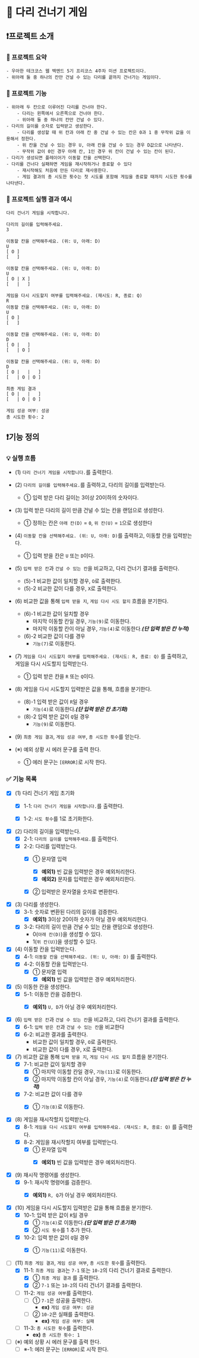 # 🎢 다리 건너기 게임

## ❗프로젝트 소개

### 📄 프로젝트 요약

```
- 우아한 테크코스 웹 백엔드 5기 프리코스 4주차 미션 프로젝트이다.
- 위아래 둘 중 하나의 칸만 건널 수 있는 다리를 끝까지 건너가는 게임이다.
```

### 📄 프로젝트 기능

```
- 위아래 두 칸으로 이루어진 다리를 건너야 한다.
    - 다리는 왼쪽에서 오른쪽으로 건너야 한다.
    - 위아래 둘 중 하나의 칸만 건널 수 있다.
- 다리의 길이를 숫자로 입력받고 생성한다.
    - 다리를 생성할 때 위 칸과 아래 칸 중 건널 수 있는 칸은 0과 1 중 무작위 값을 이용해서 정한다.
    - 위 칸을 건널 수 있는 경우 U, 아래 칸을 건널 수 있는 경우 D값으로 나타낸다.
    - 무작위 값이 0인 경우 아래 칸, 1인 경우 위 칸이 건널 수 있는 칸이 된다.
- 다리가 생성되면 플레이어가 이동할 칸을 선택한다.
- 다리를 건너다 실패하면 게임을 재시작하거나 종료할 수 있다
    - 재시작해도 처음에 만든 다리로 재사용한다.
    - 게임 결과의 총 시도한 횟수는 첫 시도를 포함해 게임을 종료할 때까지 시도한 횟수를 나타낸다.
```

### 📄 프로젝트 실행 결과 예시

```
다리 건너기 게임을 시작합니다.

다리의 길이를 입력해주세요.
3

이동할 칸을 선택해주세요. (위: U, 아래: D)
U
[ O ]
[   ]

이동할 칸을 선택해주세요. (위: U, 아래: D)
U
[ O | X ]
[   |   ]

게임을 다시 시도할지 여부를 입력해주세요. (재시도: R, 종료: Q)
R
이동할 칸을 선택해주세요. (위: U, 아래: D)
U
[ O ]
[   ]

이동할 칸을 선택해주세요. (위: U, 아래: D)
D
[ O |   ]
[   | O ]

이동할 칸을 선택해주세요. (위: U, 아래: D)
D
[ O |   |   ]
[   | O | O ]

최종 게임 결과
[ O |   |   ]
[   | O | O ]

게임 성공 여부: 성공
총 시도한 횟수: 2
```

## ❗기능 정의

### 💡 실행 흐름
- (1) `다리 건너기 게임을 시작합니다.`를 출력한다.
- (2) `다리의 길이를 입력해주세요.`를 출력하고, 다리의 길이를 입력받는다.
    - ① 입력 받은 다리 길이는 3이상 20이하의 숫자이다.
- (3) 입력 받은 다리의 길이 만큼 건널 수 있는 칸을 랜덤으로 생성한다.
    - ① 정하는 칸은 `아래 칸(D)` = `0`, `위 칸(U)` = `1`으로 생성한다
- (4) `이동할 칸을 선택해주세요. (위: U, 아래: D)`를 출력하고, 이동할 칸을 입력받는다.
    - ① 입력 받을 칸은 `U` 또는 `D`이다.
- (5) `입력 받은 칸`과 `건널 수 있는 칸`을 비교하고, 다리 건너기 결과를 출력한다.
    - (5)-1 비교한 값이 일치할 경우, `O`로 출력한다.
    - (5)-2 비교한 값이 다를 경우, `X`로 출력한다.
- (6) 비교한 값을 통해 `입력 받을 지`, `게임 다시 시도 할지` 흐름을 분기한다.
    - (6)-1 비교한 값이 일치할 경우
        - 마지막 이동할 칸일 경우, `기능(9)`로 이동한다.
        - 마지막 이동할 칸이 아닐 경우, `기능(4)`로 이동한다.**_(단 입력 받은 칸 누적)_**
    - (6)-2 비교한 값이 다를 경우
        - `기능(7)`로 이동한다.
- (7) `게임을 다시 시도할지 여부를 입력해주세요. (재시도: R, 종료: Q)` 를 출력하고, 게임을 다시 시도할지 입력받는다.
    - ① 입력 받은 칸을 `R` 또는 `Q`이다.
- (8) 게임을 다시 시도할지 입력받은 값을 통해, 흐름을 분기한다.
    - (8)-1 입력 받은 값이 `R`일 경우
        - `기능(4)`로 이동한다.**_(단 입력 받은 칸 초기화)_**
    - (8)-2 입력 받은 값이 `Q`일 경우
        - `기능(9)`로 이동한다.
- (9) `최종 게임 결과`, `게임 성공 여부`, `총 시도한 횟수`를 얻는다.

- (※) 예외 상황 시 에러 문구를 출력 한다.
    - ① 에러 문구는 `[ERROR]`로 시작 한다.

### ✅ 기능 목록
- [x] (1) 다리 건너기 게임 초기화
    - [x] 1-1: `다리 건너기 게임을 시작합니다.`를 출력한다.
    - [x] 1-2: `시도 횟수`를 1로 초기화한다.


- [x] (2) 다리의 길이을 입력받는다.
    - [x] 2-1: `다리의 길이를 입력해주세요.`를 출력한다.
    - [x] 2-2: 다리를 입력받는다.
      - [x] ① 문자열 입력
        * [x] **예외1)** 빈 값을 입력받은 경우 예외처리한다.
        * [x] **예외2)** 문자를 입력받은 경우 예외처리한다.
      - [x] ② 입력받은 문자열을 숫자로 변환한다.

    
- [x] (3) 다리를 생성한다.
    - [x] 3-1: 숫자로 변환된 다리의 길이를 검증한다.
        * [x] **예외1)** 3이상 20이하 숫자가 아닐 경우 예외처리한다.
    - [x] 3-2: 다리의 길이 만큼 건널 수 있는 칸을 랜덤으로 생성한다.
        * 0(`아래 칸(D)`)을 생성할 수 있다.
        * 1(`위 칸(U)`)을 생성할 수 있다.

    
- [x] (4) 이동할 칸을 입력받는다.
    - [x] 4-1: `이동할 칸을 선택해주세요. (위: U, 아래: D)` 를 출력한다.
    - [x] 4-2: 이동할 칸을 입력받는다.
        - [x] ① 문자열 입력
            * [x] **예외1)** 빈 값을 입력받은 경우 예외처리한다.

- [x] (5) 이동한 칸을 생성한다.
    - [x] 5-1: 이동한 칸을 검증한다.
        * [x] **예외1)** `U, D`가 아닐 경우 예외처리한다.
      

- [x] (6) `입력 받은 칸`과 `건널 수 있는 칸`을 비교하고, 다리 건너기 결과를 출력한다.
    - [x] 6-1: `입력 받은 칸`과 `건널 수 있는 칸`을 비교한다
    - [x] 6-2: 비교한 결과를 출력한다.
        * 비교한 값이 일치할 경우, `O`로 출력한다.
        * 비교한 값이 다를 경우, `X`로 출력한다.


- [x] (7) 비교한 값을 통해 `입력 받을 지`, `게임 다시 시도 할지` 흐름을 분기한다.
    - [x] 7-1: 비교한 값이 일치할 경우
        - [x] ① 마지막 이동할 칸일 경우, `기능(11)`로 이동한다.
        - [x] ② 마지막 이동할 칸이 아닐 경우, `기능(4)`로 이동한다.**_(단 입력 받은 칸 누적)_**
    - [x] 7-2: 비교한 값이 다를 경우
        - [x] ① `기능(8)`로 이동한다.


- [x] (8) 게임을 재시작할지 입력받는다.
    - [x] 8-1: `게임을 다시 시도할지 여부를 입력해주세요. (재시도: R, 종료: Q)` 를 출력한다.
    - [x] 8-2: 게임을 재시작할지 여부를 입력받는다.
        - [x] ① 문자열 입력
            * [x] **예외1)** 빈 값을 입력받은 경우 예외처리한다.


- [x] (9) 재시작 명령어를 생성한다.
    - [x] 9-1: 재시작 명령어를 검증한다.
        * [x] **예외1)** `R, Q`가 아닐 경우 예외처리한다.


- [x] (10) 게임을 다시 시도할지 입력받은 값을 통해 흐름을 분기한다.
    - [x] 10-1: 입력 받은 값이 `R`일 경우
        - [x] ① `기능(4)`로 이동한다.**_(단 입력 받은 칸 초기화)_**
        - [x] ② `시도 횟수`를 1 추가 한다.
    - [x] 10-2: 입력 받은 값이 `Q`일 경우
        - [x] ① `기능(11)`로 이동한다.


- [ ] (11) `최종 게임 결과`, `게임 성공 여부`, `총 시도한 횟수`를 출력한다.
    - [x] 11-1: `최종 게임 결과`는 `7-1` 또는 `10-2`의 다리 건너기 결과로 출력한다.
        - [x] ① `최종 게임 결과` 를 출력한다.
        - [x] ② `7-1` 또는 `10-2`의 다리 건너기 결과를 출력한다.
    - [ ] 11-2: `게임 성공 여부`를 출력한다.
        - [ ] ① `7-1`은 성공을 출력한다.
            *  **ex)** `게임 성공 여부: 성공`
        - [ ] ② `10-2`은 실패를 출력한다.
            *  **ex)** `게임 성공 여부: 실패`
    - [ ] 11-3: `총 시도한 횟수`를 출력한다.
        *  **ex)** `총 시도한 횟수: 1`
 

- [ ] (※) 예외 상황 시 에러 문구를 출력 한다.
    - [ ] ※-1: 에러 문구는 `[ERROR]`로 시작 한다.